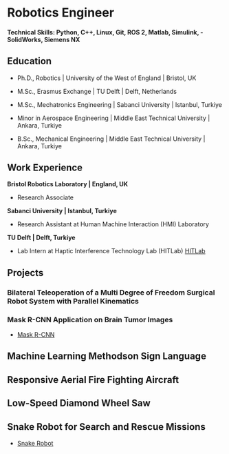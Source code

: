 # Robotics Engineer

#### Technical Skills: Python, C++, Linux, Git, ROS 2, Matlab, Simulink, -SolidWorks, Siemens NX

## Education
- Ph.D., Robotics | University of the West of England	| Bristol, UK

- M.Sc., Erasmus Exchange | TU Delft | Delft, Netherlands

- M.Sc., Mechatronics	Engineering | Sabanci University | Istanbul, Turkiye

- Minor in Aerospace Engineering | Middle East Technical University | Ankara, Turkiye

- B.Sc., Mechanical Engineering | Middle East Technical University | Ankara, Turkiye

## Work Experience
**Bristol Robotics Laboratory | England, UK**
- Research Associate

**Sabanci University | Istanbul, Turkiye**
- Research Assistant at Human Machine Interaction (HMI) Laboratory

**TU Delft | Delft, Turkiye**
- Lab Intern at Haptic Interference Technology Lab (HITLab)
[HITLab](https://sites.google.com/view/hitlabdelft/team)

## Projects
### Bilateral Teleoperation of a Multi Degree of Freedom Surgical Robot System with Parallel Kinematics

### Mask R-CNN Application on Brain Tumor Images
- [Mask R-CNN](https://youtube.com/shorts/QHFpgSXV9Mw?si=tXMuLGR3RQFwzPjP)

## Machine Learning Methodson Sign Language

## Responsive Aerial Fire Fighting Aircraft

## Low-Speed Diamond Wheel Saw

## Snake Robot for Search and Rescue Missions
- [Snake Robot](https://youtu.be/yErsOVa7HwM?si=g3KIZlAGGrZF70-3)
